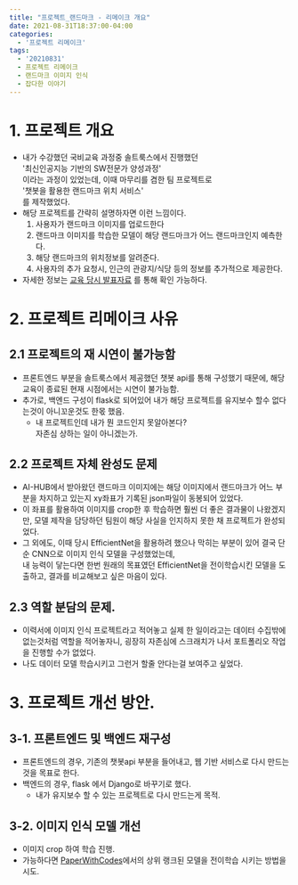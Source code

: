 ```yaml
---
title: "프로젝트_랜드마크 - 리메이크 개요"
date: 2021-08-31T18:37:00-04:00
categories:
  - '프로젝트 리메이크'
tags:
  - '20210831'
  - 프로젝트 리메이크
  - 랜드마크 이미지 인식
  - 잡다한 이야기
---
```




# 1. 프로젝트 개요
* 내가 수강했던 국비교육 과정중 솔트룩스에서 진행했던  
 '최신인공지능 기반의 SW전문가 양성과정'  
 이라는 과정이 있었는데, 이때 마무리를 겸한 팀 프로젝트로  
 '챗봇을 활용한 랜드마크 위치 서비스'  
 를 제작했었다.
* 해당 프로젝트를 간략히 설명하자면 이런 느낌이다.
  1. 사용자가 랜드마크 이미지를 업로드한다
  2. 랜드마크 이미지를 학습한 모델이 해당 랜드마크가 어느 랜드마크인지 예측한다.
  3. 해당 랜드마크의 위치정보를 알려준다.
  4. 사용자의 추가 요청시, 인근의 관광지/식당 등의 정보를 추가적으로 제공한다.
* 자세한 정보는 [교육 당시 발표자료](https://github.com/1geraldine1/1geraldine1.github.io/blob/master/assets/files/%EC%86%94%ED%8A%B8%EB%A3%A9%EC%8A%A4%20%EC%9D%B4%EB%AF%B8%EC%A7%80%20%EC%9D%B8%EC%8B%9D%20%ED%94%84%EB%A1%9C%EC%A0%9D%ED%8A%B8.pptx?raw=true "PPT 다운로드 링크로 이어집니다") 를 통해 확인 가능하다.

# 2. 프로젝트 리메이크 사유
## 2.1 프로젝트의 재 시연이 불가능함
* 프론트엔드 부분을 솔트룩스에서 제공했던 챗봇 api를 통해 구성했기 때문에, 해당 교육이 종료된 현재 시점에서는 시연이 불가능함.
* 추가로, 백엔드 구성이 flask로 되어있어 내가 해당 프로젝트를 유지보수 할수 없다는것이 아니꼬운것도 한몫 했음.
  * 내 프로젝트인데 내가 뭔 코드인지 못알아본다?  
  자존심 상하는 일이 아니겠는가.

## 2.2 프로젝트 자체 완성도 문제
  * AI-HUB에서 받아왔던 랜드마크 이미지에는 해당 이미지에서 랜드마크가 어느 부분을 차지하고 있는지 xy좌표가 기록된 json파일이 동봉되어 있었다.
  * 이 좌표를 활용하여 이미지를 crop한 후 학습하면 훨씬 더 좋은 결과물이 나왔겠지만, 모델 제작을 담당하던 팀원이 해당 사실을 인지하지 못한 채 프로젝트가 완성되었다.
  * 그 외에도, 이때 당시 EfficientNet을 활용하려 했으나 막히는 부분이 있어 결국 단순 CNN으로 이미지 인식 모델을 구성했었는데,  
  내 능력이 닿는다면 한번 원래의 목표였던 EfficientNet을 전이학습시킨 모델을 도출하고, 결과를 비교해보고 싶은 마음이 있다.
  
## 2.3 역할 분담의 문제.
  * 이력서에 이미지 인식 프로젝트라고 적어놓고 실제 한 일이라고는 데이터 수집밖에 없는것처럼 역할을 적어놓자니, 굉장히 자존심에 스크래치가 나서 포트폴리오 작업을 진행할 수가 없었다.
  * 나도 데이터 모델 학습시키고 그런거 할줄 안다는걸 보여주고 싶었다.

# 3. 프로젝트 개선 방안.
## 3-1. 프론트엔드 및 백엔드 재구성
* 프론트엔드의 경우, 기존의 챗봇api 부분을 들어내고, 웹 기반 서비스로 다시 만드는것을 목표로 한다.
* 백엔드의 경우, flask 에서 Django로 바꾸기로 했다.
  * 내가 유지보수 할 수 있는 프로젝트로 다시 만드는게 목적.

## 3-2. 이미지 인식 모델 개선
* 이미지 crop 하여 학습 진행.
* 가능하다면 [PaperWithCodes](https://paperswithcode.com/sota/)에서의 상위 랭크된 모델을 전이학습 시키는 방법을 시도.
